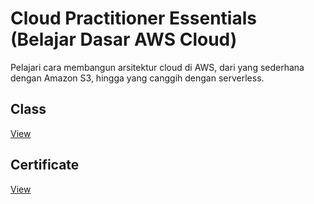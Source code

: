 # Cloud Practitioner Essentials (Belajar Dasar AWS Cloud)
Pelajari cara membangun arsitektur cloud di AWS, dari yang sederhana dengan Amazon S3, hingga yang canggih dengan serverless.

## Class
[View](https://www.dicoding.com/academies/251)

## Certificate
[View](https://www.dicoding.com/certificates/72ZD8680QZYW)
